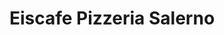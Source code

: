 ---
title: "Eiscafe Pizzeria Salerno"
url: /guetersloh/eiscafe-pizzeria-salerno/
shop: Eisprodukte
---